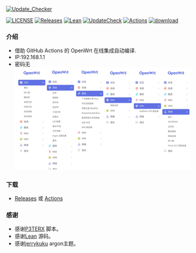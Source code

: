 [![Update_Checker](https://github.com/vpnshopee/OpenWrt_Personal-V01/actions/workflows/Update_Checker.yml/badge.svg)](https://github.com/vpnshopee/OpenWrt_Personal-V01/actions/workflows/Update_Checker.yml)

[![LICENSE](https://img.shields.io/github/license/mashape/apistatus.svg?style=flat-square&label=LICENSE)](https://github.com/vpnshopee/OpenWrt_Personal-V01/blob/main/LICENSE)
[![Releases](https://img.shields.io/badge/support-R2C-blue?style=flat&logo=rss)](https://github.com/vpnshopee/OpenWrt_Personal-V01/releases)
[![Lean](https://img.shields.io/badge/SourceCode-Lean-green?style=flat&logo=GitHub)](https://github.com/coolsnowwolf/lede)
[![UpdateCheck](https://img.shields.io/badge/Automatic-UpdateCheck-blueviolet?style=flat&logo=apacheflink)](https://github.com/vpnshopee/OpenWrt_Personal-V01/actions)
[![Actions](https://img.shields.io/badge/GithubAction-Actions-important?style=flat&logo=GitHubActions)](https://github.com/vpnshopee/OpenWrt_Personal-V01/actions)
[![download](https://img.shields.io/github/downloads/vpnshopee/OpenWrt_Personal-V01/total)](https://github.com/vpnshopee/OpenWrt_Personal-V01/releases)

### 介绍 

- 借助 GitHub Actions 的 OpenWrt 在线集成自动编译.
- IP:192.168.1.1
- 密码无
![image](other/function.png)
  
### 下载
- [Releases](https://github.com/vpnshopee/OpenWrt_Personal-V01/releases) 或 [Actions](https://github.com/vpnshopee/OpenWrt_Personal-V01/actions)


### 感谢

- 感谢[P3TERX](https://github.com/P3TERX/Actions-OpenWrt) 脚本。  
- 感谢[Lean](https://github.com/coolsnowwolf/lede) 源码。  
- 感谢[jerrykuku](https://github.com/jerrykuku) argon主题。 
